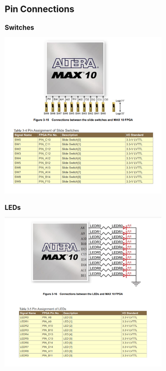 # Pin Connections

## Switches

<img title="Switches" src="https://github.com/joejo-joestar/uni-codes/blob/main/Year%202/Digital%20Design/Media/fpga_switch.png" alt="fpga_switch.png" data-align="center">



## LEDs

<img title="LEDs" src="https://github.com/joejo-joestar/uni-codes/blob/main/Year%202/Digital%20Design/Media/fpga_led.png" alt="fpga_led.png" data-align="center">




